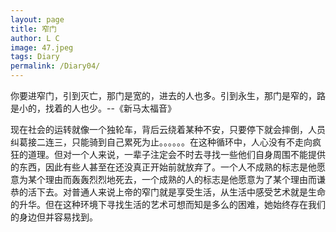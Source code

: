 ```yaml
---
layout: page
title: 窄门
author: L C
image: 47.jpeg
tags: Diary
permalink: /Diary04/
---
```

你要进窄门，引到灭亡，那门是宽的，进去的人也多。引到永生，那门是窄的，路是小的，找着的人也少。--《新马太福音》


现在社会的运转就像一个独轮车，背后云绕着某种不安，只要停下就会摔倒，人员纠葛接二连三，只能骑到自己累死为止。。。。。。在这种循环中，人心没有不走向疯狂的道理。但对一个人来说，一辈子注定会不时去寻找一些他们自身周围不能提供的东西，因此有些人甚至在还没真正开始前就放弃了。一个人不成熟的标志是他愿意为某个理由而轰轰烈烈地死去，一个成熟的人的标志是他愿意为了某个理由而谦恭的活下去。对普通人来说上帝的窄门就是享受生活，从生活中感受艺术就是生命的升华。但在这种环境下寻找生活的艺术可想而知是多么的困难，她始终存在我们的身边但并容易找到。


<iframe src="/vedio/唯一.mp3" autostart="false" loop="true" style="display:none"></iframe>

